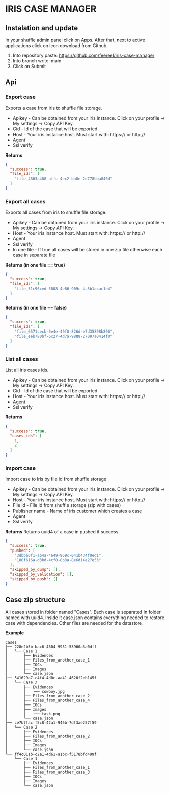 # IRIS CASE MANAGER

## Instalation and update

In your shuffle admin panel click on Apps. After that, next to active applications click on icon download from Github.

1. Into repository paste: https://github.com/feereel/iris-case-manager
2. Into branch write: main
3. Click on Submit

## Api

### Export case

Exports a case from iris to shuffle file storage.

- Apikey - Сan be obtained from your iris instance. Click on your profile -> My settings -> Copy API Key.
- Cid - Id of the case that will be exported.
- Host - Your iris instance host. Must start with: https:// or http://
- Agent
- Ssl verify

<strong>Returns</strong>
```json
{
  "success": true,
  "file_ids": [
    "file_4863a408-affc-4ec2-ba8e-2d778bba840d"
  ]
}
```

### Export all cases

Exports all cases from iris to shuffle file storage.

- Apikey - Сan be obtained from your iris instance. Click on your profile -> My settings -> Copy API Key.
- Host - Your iris instance host. Must start with: https:// or http://
- Agent
- Ssl verify
- In one file - If true all cases will be stored in one zip file otherwise each case in separate file

<strong>Returns (in one file == true)</strong>
```json
{
  "success": true,
  "file_ids": [
    "file_51c96ced-5008-4e86-909c-4c5b1acac1e4"
  ]
}
```

<strong>Returns (in one file == false)</strong>
```json
{
  "success": true,
  "file_ids": [
    "file_6571cecb-6e4e-49f0-826d-e7d35898b806",
    "file_eeb780bf-6c27-4d7a-9888-27097a0414f0"
  ]
}
```


### List all cases

List all iris cases ids.

- Apikey - Сan be obtained from your iris instance. Click on your profile -> My settings -> Copy API Key.
- Cid - Id of the case that will be exported.
- Host - Your iris instance host. Must start with: https:// or http://
- Agent
- Ssl verify

<strong>Returns</strong>
```json
{
  "success": true,
  "cases_ids": [
    1,
    2
  ]
}
```


### Import case

Import case to Iris by file id from shuffle storage 

- Apikey - Сan be obtained from your iris instance. Click on your profile -> My settings -> Copy API Key.
- Host - Your iris instance host. Must start with: https:// or http://
- File id - File id from shuffle storage (zip with cases)
- Publisher name - Name of iris customer which creates a case
- Agent
- Ssl verify

<strong>Returns</strong>
Returns uuid4 of a case in pushed if success.

```json
{
  "success": true,
  "pushed": [
    "3dbba6f1-ab4a-4649-969c-041b434f0ed1",
    "180f616a-d3bd-4cf8-8b3a-8e6d14e27e53"
  ],
  "skipped_by_dump": [],
  "skipped_by_validation": [],
  "skipped_by_push": []
}
```

## Case zip structure

All cases stored in folder named "Cases".
Each case is separated in folder named with uuid4. Inside it case.json contains everything needed to restore case with dependencies. Other files are needed for the datastore.

<strong>Example</strong>
```
Cases
├── 228e2b5b-bac6-4604-9931-53960a3a0dff
│   └── Case 1
│       ├── Evidences
│       ├── Files_from_another_case_1
│       ├── IOCs
│       ├── Images
│       └── case.json
├── 541629a7-c4f4-4d0c-aa41-4620f2eb145f
│   └── Case 2
│       ├── Evidences
│       │   └── cowboy.jpg
│       ├── Files_from_another_case_2
│       ├── Files_from_another_case_4
│       ├── IOCs
│       ├── Images
│       │   └── task.png
│       └── case.json
├── ce7b7fac-f5c8-42a1-946b-7df3ae257f59
│   └── Case 2
│       ├── Evidences
│       ├── Files_from_another_case_2
│       ├── IOCs
│       ├── Images
│       └── case.json
└── ff4c011b-c2a1-4d61-a1bc-f5178bfd409f
    └── Case 1
        ├── Evidences
        ├── Files_from_another_case_1
        ├── Files_from_another_case_3
        ├── IOCs
        ├── Images
        └── case.json
```
